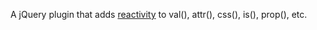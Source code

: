 A jQuery plugin that adds [reactivity](https://github.com/aldonline/reactivity) to val(), attr(), css(), is(), prop(), etc.
